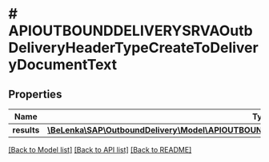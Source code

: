 # # APIOUTBOUNDDELIVERYSRVAOutbDeliveryHeaderTypeCreateToDeliveryDocumentText

## Properties

Name | Type | Description | Notes
------------ | ------------- | ------------- | -------------
**results** | [**\BeLenka\SAP\OutboundDelivery\Model\APIOUTBOUNDDELIVERYSRVAOutbDeliveryHeaderTextTypeCreate[]**](APIOUTBOUNDDELIVERYSRVAOutbDeliveryHeaderTextTypeCreate.md) |  | [optional]

[[Back to Model list]](../../README.md#models) [[Back to API list]](../../README.md#endpoints) [[Back to README]](../../README.md)

